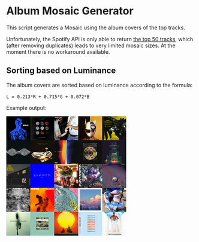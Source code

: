 # Album Mosaic Generator
This script generates a Mosaic using the album covers of the top tracks.

Unfortunately, the Spotify API is only able to return [the top 50 tracks](https://community.spotify.com/t5/Spotify-for-Developers/Cannot-set-offset-to-above-50-for-a-user-s-favorite-tracks/m-p/4975544/highlight/true#M482), which (after removing duplicates) leads to very limited mosaic sizes. At the moment there is no workaround available.

## Sorting based on Luminance
The album covers are sorted based on luminance according to the formula:
```
L = 0.213*R + 0.715*G + 0.072*B
```
Example output:

![alt text](https://github.com/danpfister/album-mosaic-generator/blob/main/images/output.png?raw=true)